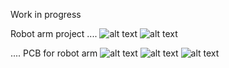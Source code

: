 Work in progress

Robot arm project
....
![alt text](https://i.imgur.com/gVJ1zBk.png) 
![alt text](https://i.imgur.com/n4owr1C.png) 

....
PCB for robot arm
![alt text](https://i.imgur.com/6VJu5KX.png) 
![alt text](https://i.imgur.com/OsXR7f7.png) 
![alt text](https://i.imgur.com/BKfie08.jpeg) 
